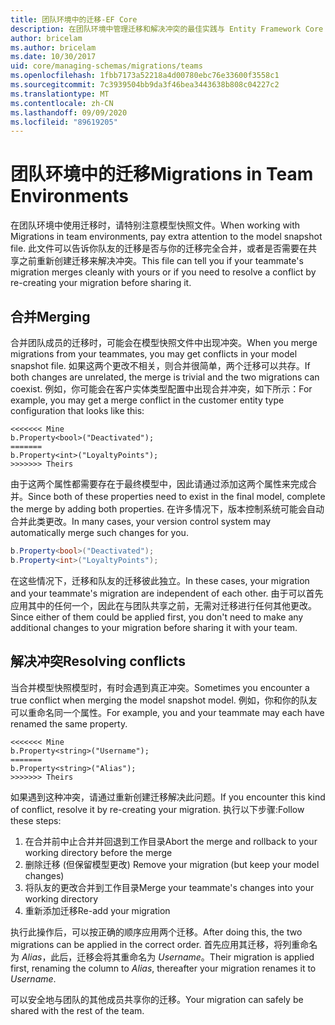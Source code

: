 ```yaml
---
title: 团队环境中的迁移-EF Core
description: 在团队环境中管理迁移和解决冲突的最佳实践与 Entity Framework Core
author: bricelam
ms.author: bricelam
ms.date: 10/30/2017
uid: core/managing-schemas/migrations/teams
ms.openlocfilehash: 1fbb7173a52218a4d00780ebc76e33600f3558c1
ms.sourcegitcommit: 7c3939504bb9da3f46bea3443638b808c04227c2
ms.translationtype: MT
ms.contentlocale: zh-CN
ms.lasthandoff: 09/09/2020
ms.locfileid: "89619205"
---
```

# <a name="migrations-in-team-environments"></a><span data-ttu-id="01323-103">团队环境中的迁移</span><span class="sxs-lookup"><span data-stu-id="01323-103">Migrations in Team Environments</span></span>

<span data-ttu-id="01323-104">在团队环境中使用迁移时，请特别注意模型快照文件。</span><span class="sxs-lookup"><span data-stu-id="01323-104">When working with Migrations in team environments, pay extra attention to the model snapshot file.</span></span> <span data-ttu-id="01323-105">此文件可以告诉你队友的迁移是否与你的迁移完全合并，或者是否需要在共享之前重新创建迁移来解决冲突。</span><span class="sxs-lookup"><span data-stu-id="01323-105">This file can tell you if your teammate's migration merges cleanly with yours or if you need to resolve a conflict by re-creating your migration before sharing it.</span></span>

## <a name="merging"></a><span data-ttu-id="01323-106">合并</span><span class="sxs-lookup"><span data-stu-id="01323-106">Merging</span></span>

<span data-ttu-id="01323-107">合并团队成员的迁移时，可能会在模型快照文件中出现冲突。</span><span class="sxs-lookup"><span data-stu-id="01323-107">When you merge migrations from your teammates, you may get conflicts in your model snapshot file.</span></span> <span data-ttu-id="01323-108">如果这两个更改不相关，则合并很简单，两个迁移可以共存。</span><span class="sxs-lookup"><span data-stu-id="01323-108">If both changes are unrelated, the merge is trivial and the two migrations can coexist.</span></span> <span data-ttu-id="01323-109">例如，你可能会在客户实体类型配置中出现合并冲突，如下所示：</span><span class="sxs-lookup"><span data-stu-id="01323-109">For example, you may get a merge conflict in the customer entity type configuration that looks like this:</span></span>

``` output
<<<<<<< Mine
b.Property<bool>("Deactivated");
=======
b.Property<int>("LoyaltyPoints");
>>>>>>> Theirs
```

<span data-ttu-id="01323-110">由于这两个属性都需要存在于最终模型中，因此请通过添加这两个属性来完成合并。</span><span class="sxs-lookup"><span data-stu-id="01323-110">Since both of these properties need to exist in the final model, complete the merge by adding both properties.</span></span> <span data-ttu-id="01323-111">在许多情况下，版本控制系统可能会自动合并此类更改。</span><span class="sxs-lookup"><span data-stu-id="01323-111">In many cases, your version control system may automatically merge such changes for you.</span></span>

``` csharp
b.Property<bool>("Deactivated");
b.Property<int>("LoyaltyPoints");
```

<span data-ttu-id="01323-112">在这些情况下，迁移和队友的迁移彼此独立。</span><span class="sxs-lookup"><span data-stu-id="01323-112">In these cases, your migration and your teammate's migration are independent of each other.</span></span> <span data-ttu-id="01323-113">由于可以首先应用其中的任何一个，因此在与团队共享之前，无需对迁移进行任何其他更改。</span><span class="sxs-lookup"><span data-stu-id="01323-113">Since either of them could be applied first, you don't need to make any additional changes to your migration before sharing it with your team.</span></span>

## <a name="resolving-conflicts"></a><span data-ttu-id="01323-114">解决冲突</span><span class="sxs-lookup"><span data-stu-id="01323-114">Resolving conflicts</span></span>

<span data-ttu-id="01323-115">当合并模型快照模型时，有时会遇到真正冲突。</span><span class="sxs-lookup"><span data-stu-id="01323-115">Sometimes you encounter a true conflict when merging the model snapshot model.</span></span> <span data-ttu-id="01323-116">例如，你和你的队友可以重命名同一个属性。</span><span class="sxs-lookup"><span data-stu-id="01323-116">For example, you and your teammate may each have renamed the same property.</span></span>

``` output
<<<<<<< Mine
b.Property<string>("Username");
=======
b.Property<string>("Alias");
>>>>>>> Theirs
```

<span data-ttu-id="01323-117">如果遇到这种冲突，请通过重新创建迁移解决此问题。</span><span class="sxs-lookup"><span data-stu-id="01323-117">If you encounter this kind of conflict, resolve it by re-creating your migration.</span></span> <span data-ttu-id="01323-118">执行以下步骤:</span><span class="sxs-lookup"><span data-stu-id="01323-118">Follow these steps:</span></span>

1. <span data-ttu-id="01323-119">在合并前中止合并并回退到工作目录</span><span class="sxs-lookup"><span data-stu-id="01323-119">Abort the merge and rollback to your working directory before the merge</span></span>
2. <span data-ttu-id="01323-120">删除迁移 (但保留模型更改) </span><span class="sxs-lookup"><span data-stu-id="01323-120">Remove your migration (but keep your model changes)</span></span>
3. <span data-ttu-id="01323-121">将队友的更改合并到工作目录</span><span class="sxs-lookup"><span data-stu-id="01323-121">Merge your teammate's changes into your working directory</span></span>
4. <span data-ttu-id="01323-122">重新添加迁移</span><span class="sxs-lookup"><span data-stu-id="01323-122">Re-add your migration</span></span>

<span data-ttu-id="01323-123">执行此操作后，可以按正确的顺序应用两个迁移。</span><span class="sxs-lookup"><span data-stu-id="01323-123">After doing this, the two migrations can be applied in the correct order.</span></span> <span data-ttu-id="01323-124">首先应用其迁移，将列重命名为 *Alias*，此后，迁移会将其重命名为 *Username*。</span><span class="sxs-lookup"><span data-stu-id="01323-124">Their migration is applied first, renaming the column to *Alias*, thereafter your migration renames it to *Username*.</span></span>

<span data-ttu-id="01323-125">可以安全地与团队的其他成员共享你的迁移。</span><span class="sxs-lookup"><span data-stu-id="01323-125">Your migration can safely be shared with the rest of the team.</span></span>

